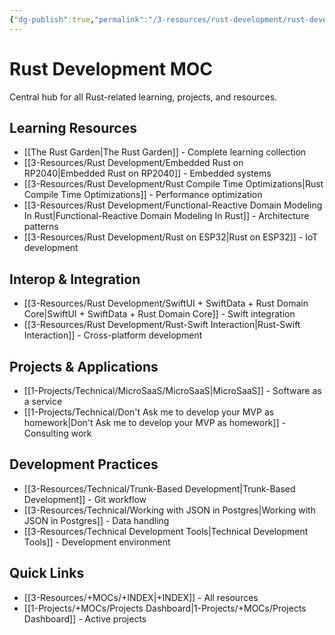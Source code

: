 ```yaml
---
{"dg-publish":true,"permalink":"/3-resources/rust-development/rust-development-moc/","title":"Rust Development MOC","tags":["📍_MOC","📍_META","🌲_Evergreen"],"updated":"2025-10-19T09:28:46.339-07:00"}
---
```



# Rust Development MOC

Central hub for all Rust-related learning, projects, and resources.

## Learning Resources
- [[The Rust Garden\|The Rust Garden]] - Complete learning collection
- [[3-Resources/Rust Development/Embedded Rust on RP2040\|Embedded Rust on RP2040]] - Embedded systems
- [[3-Resources/Rust Development/Rust Compile Time Optimizations\|Rust Compile Time Optimizations]] - Performance optimization
- [[3-Resources/Rust Development/Functional-Reactive Domain Modeling In Rust\|Functional-Reactive Domain Modeling In Rust]] - Architecture patterns
- [[3-Resources/Rust Development/Rust on ESP32\|Rust on ESP32]] - IoT development

## Interop & Integration
- [[3-Resources/Rust Development/SwiftUI + SwiftData + Rust Domain Core\|SwiftUI + SwiftData + Rust Domain Core]] - Swift integration
- [[3-Resources/Rust Development/Rust-Swift Interaction\|Rust-Swift Interaction]] - Cross-platform development

## Projects & Applications
- [[1-Projects/Technical/MicroSaaS/MicroSaaS\|MicroSaaS]] - Software as a service
- [[1-Projects/Technical/Don't Ask me to develop your MVP as homework\|Don't Ask me to develop your MVP as homework]] - Consulting work

## Development Practices
- [[3-Resources/Technical/Trunk-Based Development\|Trunk-Based Development]] - Git workflow
- [[3-Resources/Technical/Working with JSON in Postgres\|Working with JSON in Postgres]] - Data handling
- [[3-Resources/Technical Development Tools\|Technical Development Tools]] - Development environment

## Quick Links
- [[3-Resources/+MOCs/+INDEX\|+INDEX]] - All resources
- [[1-Projects/+MOCs/Projects Dashboard\|1-Projects/+MOCs/Projects Dashboard]] - Active projects
